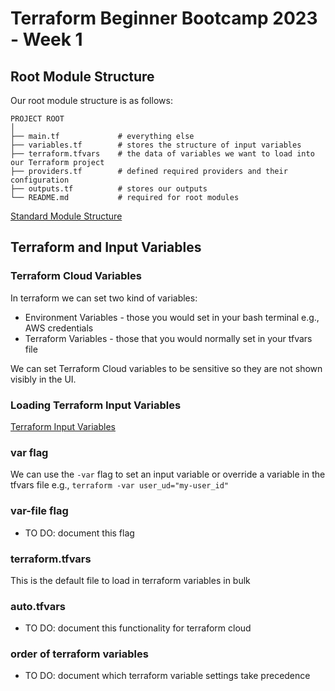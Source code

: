 # Terraform Beginner Bootcamp 2023 - Week 1

## Root Module Structure

Our root module structure is as follows:

```
PROJECT ROOT
│
├── main.tf             # everything else
├── variables.tf        # stores the structure of input variables
├── terraform.tfvars    # the data of variables we want to load into our Terraform project
├── providers.tf        # defined required providers and their configuration
├── outputs.tf          # stores our outputs
└── README.md           # required for root modules
```

[Standard Module Structure](https://developer.hashicorp.com/terraform/language/modules/develop/structure)

## Terraform and Input Variables

### Terraform Cloud Variables

In terraform we can set two kind of variables: 
- Environment Variables - those you would set in your bash terminal e.g., AWS credentials
- Terraform Variables - those that you would normally set in your tfvars file

We can set Terraform Cloud variables to be sensitive so they are not shown visibly in the UI.

### Loading Terraform Input Variables

[Terraform Input Variables](https://developer.hashicorp.com/terraform/language/values/variables)

### var flag
We can use the `-var` flag to set an input variable or override a variable in the tfvars file e.g., `terraform -var user_ud="my-user_id"`

### var-file flag

- TO DO: document this flag

### terraform.tfvars

This is the default file to load in terraform variables in bulk

### auto.tfvars

- TO DO: document this functionality for terraform cloud

### order of terraform variables

- TO DO: document which terraform variable settings take precedence